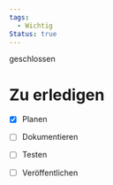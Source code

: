```yaml
---
tags:
  - Wichtig
Status: true
---
```

geschlossen

# Zu erledigen
- [x] Planen
- [ ] Dokumentieren
- [ ] Testen
- [ ] Veröffentlichen


